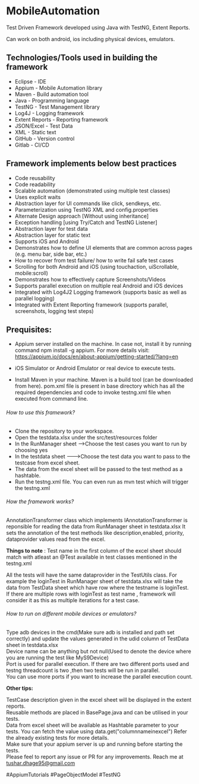 # MobileAutomation
Test Driven Framework developed using Java with TestNG, Extent Reports.

Can work on both android, ios including physical devices, emulators.

## Technologies/Tools used in building the framework</br>
- Eclipse - IDE</br>
- Appium - Mobile Automation library</br>
- Maven - Build automation tool</br>
- Java - Programming language</br>
- TestNG - Test Management library</br>
- Log4J - Logging framework</br>
- Extent Reports - Reporting framework</br>
- JSON/Excel - Test Data</br>
- XML - Static text</br>
- GitHub - Version control</br>
- Gitlab - CI/CD</br>

## Framework implements below best practices</br>
- Code reusability</br>
- Code readability</br>
- Scalable automation (demonstrated using multiple test classes)</br>
- Uses explicit waits</br>
- Abstraction layer for UI commands like click, sendkeys, etc.</br>
- Parameterization using TestNG XML and config.properties</br>
- Alternate Design approach [Without using inheritance]</br>
- Exception handling [using Try/Catch and TestNG Listener]</br>
- Abstraction layer for test data</br>
- Abstraction layer for static text</br>
- Supports iOS and Android</br>
- Demonstrates how to define UI elements that are common across pages (e.g. menu bar, side bar, etc.)</br>
- How to recover from test failure/ how to write fail safe test cases</br>
- Scrolling for both Android and iOS (using touchaction, uiScrollable, mobile:scroll)</br>
- Demonstrates how to effectively capture Screenshots/Videos</br>
- Supports parallel execution on multiple real Android and iOS devices</br>
- Integrated with Log4J2 Logging framework (supports basic as well as parallel logging)</br>
- Integrated with Extent Reporting framework (supports parallel, screenshots, logging test steps)</br>

## Prequisites:

- Appium server installed on the machine. In case not, install it by running command npm install -g appium. For more details visit: https://appium.io/docs/en/about-appium/getting-started/?lang=en

- iOS Simulator or Android Emulator or real device to execute tests.

- Install Maven in your machine. Maven is a build tool (can be downloaded from here). pom.xml file is present in base directory which has all the required dependencies and code to invoke testng.xml file when executed from command line.

###### How to use this framework?

- Clone the repository to your workspace.
- Open the testdata.xlsx under the src/test/resources folder
- In the RunManager sheet -->Choose the test cases you want to run by choosing yes
- In the testdata sheet --->Choose the test data you want to pass to the testcase from excel sheet.
- The data from the excel sheet will be passed to the test method as a hashtable.
- Run the testng.xml file. You can even run as mvn test which will trigger the testng.xml

###### How the framework works?

AnnotationTransformer class which implements IAnnotationTransformer is reponsible for reading the data from RunManager sheet in testdata.xlsx It sets the annotation of the test methods like description,enabled, priority, dataprovider values read from the excel.

**Things to note** : Test name in the first column of the excel sheet should match with atleast an @Test available in test classes mentioned in the testng.xml

All the tests will have the same dataprovider in the TestUtils class. For example the loginTest in RunManager sheet of testdata.xlsx will take the data from TestData sheet which have row where the testname is loginTest. If there are multiple rows with loginTest as test name , framework will consider it as this as multiple iterations for a test case.

###### How to run on different mobile devices or emulators?

Type adb devices in the cmd(Make sure adb is installed and path set correctly) and update the values generated in the udid column of TestData sheet in testdata.xlsx</br>
Device name can be anything but not null(Used to denote the device where you are running the test like MyS9Device)</br>
Port is used for parallel execution. If there are two different ports used and testng threadcount is two ,then two tests will be run in parallel.</br>
You can use more ports if you want to increase the parallel execution count.</br>

**Other tips:**

TestCase description given in the excel sheet will be displayed in the extent reports.</br>
Reusable methods are placed in BasePage.java and can be utilised in your tests.</br>
Data from excel sheet will be available as Hashtable parameter to your tests. You can fetch the value using data.get("columnnameinexcel") Refer the already existing tests for more details.</br>
Make sure that your appium server is up and running before starting the tests.</br>
Please feel to report any issue or PR for any improvements. Reach me at tushar.dhage95@gmail.com</br>

#AppiumTutorials #PageObjectModel #TestNG
